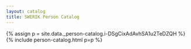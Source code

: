 ```yaml
---
layout: catalog
title: SWERIK Person Catalog
---
```

{% assign p = site.data._person-catalog.i-DSgCixAdAvhSA1u2TeDZQH %}
{% include person-catalog.html p=p %}

